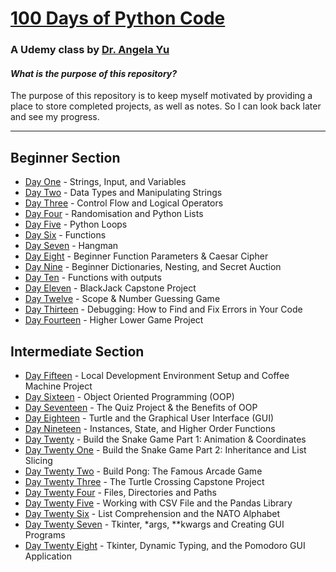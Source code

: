 # [100 Days of Python Code](https://www.udemy.com/course/100-days-of-code)
### A Udemy class by [Dr. Angela Yu](https://www.udemy.com/user/4b4368a3-b5c8-4529-aa65-2056ec31f37e/)

#### *What is the purpose of this repository?*

The purpose of this repository is to keep myself motivated by providing a place to store completed projects, as well as notes. So I can look back later and see my progress.

---
## Beginner Section
- [Day One](https://github.com/TroyCaywood/Python/blob/main/100%20Days%20of%20Code/Days/Day-1.md) - Strings, Input, and Variables
- [Day Two](https://github.com/TroyCaywood/Python/blob/main/100%20Days%20of%20Code/Days/Day-2.md) - Data Types and Manipulating Strings
- [Day Three](https://github.com/TroyCaywood/Python/blob/main/100%20Days%20of%20Code/Days/Day-3.md) - Control Flow and Logical Operators
- [Day Four](https://github.com/TroyCaywood/Python/blob/main/100%20Days%20of%20Code/Days/Day-4.md) - Randomisation and Python Lists
- [Day Five](https://github.com/TroyCaywood/Python/blob/main/100%20Days%20of%20Code/Days/Day-5.md) - Python Loops
- [Day Six](https://github.com/TroyCaywood/Python/blob/main/100%20Days%20of%20Code/Days/Day-6.md) - Functions
- [Day Seven](https://github.com/TroyCaywood/Python/blob/main/100%20Days%20of%20Code/Days/Day-7.md) - Hangman
- [Day Eight](https://github.com/TroyCaywood/Python/blob/main/100%20Days%20of%20Code/Days/Day-8.md) - Beginner Function Parameters & Caesar Cipher
- [Day Nine](https://github.com/TroyCaywood/Python/blob/main/100%20Days%20of%20Code/Days/Day-9.md) - Beginner Dictionaries, Nesting, and Secret Auction
- [Day Ten](https://github.com/TroyCaywood/Python/blob/main/100%20Days%20of%20Code/Days/Day-10.md) - Functions with outputs
- [Day Eleven](https://github.com/TroyCaywood/Python/blob/main/100%20Days%20of%20Code/Days/Day-11.md) - BlackJack Capstone Project
- [Day Twelve](https://github.com/TroyCaywood/Python/blob/main/100%20Days%20of%20Code/Days/Day-12.md) - Scope & Number Guessing Game
- [Day Thirteen](https://github.com/TroyCaywood/Python/blob/main/100%20Days%20of%20Code/Days/Day-13.md) - Debugging: How to Find and Fix Errors in Your Code
- [Day Fourteen](https://github.com/TroyCaywood/Python/blob/main/100%20Days%20of%20Code/Days/Day-14.md) - Higher Lower Game Project

## Intermediate Section
- [Day Fifteen](https://github.com/TroyCaywood/Python/blob/main/100%20Days%20of%20Code/Days/Day-15.md) - Local Development Environment Setup and Coffee Machine Project
- [Day Sixteen](https://github.com/TroyCaywood/Python/blob/main/100%20Days%20of%20Code/Days/Day-16.md) - Object Oriented Programming (OOP)
- [Day Seventeen](https://github.com/TroyCaywood/Python/blob/main/100%20Days%20of%20Code/Days/Day-17.md) - The Quiz Project & the Benefits of OOP
- [Day Eighteen](https://github.com/TroyCaywood/Python/blob/main/100%20Days%20of%20Code/Days/Day-18.md) - Turtle and the Graphical User Interface (GUI)
- [Day Nineteen](https://github.com/TroyCaywood/Python/blob/main/100%20Days%20of%20Code/Days/Day-19.md) - Instances, State, and Higher Order Functions
- [Day Twenty](https://github.com/TroyCaywood/Python/blob/main/100%20Days%20of%20Code/Days/Day-20.md) - Build the Snake Game Part 1: Animation & Coordinates
- [Day Twenty One](https://github.com/TroyCaywood/Python/blob/main/100%20Days%20of%20Code/Days/Day-21.md) - Build the Snake Game Part 2: Inheritance and List Slicing
- [Day Twenty Two](https://github.com/TroyCaywood/Python/blob/main/100%20Days%20of%20Code/Days/Day-22.md) - Build Pong: The Famous Arcade Game
- [Day Twenty Three](https://github.com/TroyCaywood/Python/blob/main/100%20Days%20of%20Code/Days/Day-23.md) - The Turtle Crossing Capstone Project
- [Day Twenty Four](https://github.com/TroyCaywood/Python/blob/main/100%20Days%20of%20Code/Days/Day-24.md) - Files, Directories and Paths
- [Day Twenty Five](https://github.com/TroyCaywood/Python/blob/main/100%20Days%20of%20Code/Days/Day-25.md) - Working with CSV File and the Pandas Library
- [Day Twenty Six](https://github.com/TroyCaywood/Python/blob/main/100%20Days%20of%20Code/Days/Day-26.md) - List Comprehension and the NATO Alphabet
- [Day Twenty Seven](https://github.com/TroyCaywood/Python/blob/main/100%20Days%20of%20Code/Days/Day-27.md) - Tkinter, *args, **kwargs and Creating GUI Programs
- [Day Twenty Eight](https://github.com/TroyCaywood/Python/blob/main/100%20Days%20of%20Code/Days/Day-28.md) - Tkinter, Dynamic Typing, and the Pomodoro GUI Application
